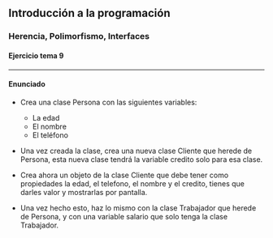 
## Introducción a la programación
### Herencia, Polimorfismo, Interfaces
#### Ejercicio tema 9

---

#### Enunciado

* Crea una clase Persona con las siguientes variables:

    * La edad
    * El nombre
    * El teléfono


* Una vez creada la clase, crea una nueva clase Cliente que herede de Persona, esta nueva clase tendrá la variable credito solo para esa clase.


* Crea ahora un objeto de la clase Cliente que debe tener como propiedades la edad, el telefono, el nombre y el credito, tienes que darles valor y mostrarlas por pantalla.


* Una vez hecho esto, haz lo mismo con la clase Trabajador que herede de Persona, y con una variable salario que solo tenga la clase Trabajador.